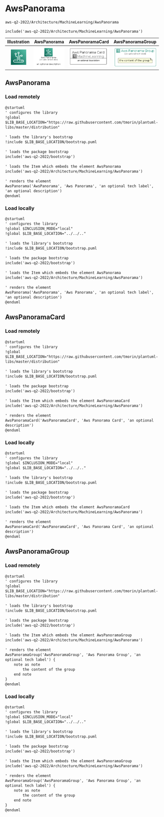 # AwsPanorama


```text
aws-q2-2022/Architecture/MachineLearning/AwsPanorama
```

```text
include('aws-q2-2022/Architecture/MachineLearning/AwsPanorama')
```



| Illustration | AwsPanorama | AwsPanoramaCard | AwsPanoramaGroup |
| :---: | :---: | :---: | :---: |
| ![illustration for Illustration](../../../aws-q2-2022/Architecture/MachineLearning/AwsPanorama.png) | ![illustration for AwsPanorama](../../../aws-q2-2022/Architecture/MachineLearning/AwsPanorama.Local.png) | ![illustration for AwsPanoramaCard](../../../aws-q2-2022/Architecture/MachineLearning/AwsPanoramaCard.Local.png) | ![illustration for AwsPanoramaGroup](../../../aws-q2-2022/Architecture/MachineLearning/AwsPanoramaGroup.Local.png) |




## AwsPanorama

### Load remotely
```plantuml
@startuml
' configures the library
!global $LIB_BASE_LOCATION="https://raw.githubusercontent.com/tmorin/plantuml-libs/master/distribution"

' loads the library's bootstrap
!include $LIB_BASE_LOCATION/bootstrap.puml

' loads the package bootstrap
include('aws-q2-2022/bootstrap')

' loads the Item which embeds the element AwsPanorama
include('aws-q2-2022/Architecture/MachineLearning/AwsPanorama')

' renders the element
AwsPanorama('AwsPanorama', 'Aws Panorama', 'an optional tech label', 'an optional description')
@enduml
```

### Load locally
```plantuml
@startuml
' configures the library
!global $INCLUSION_MODE="local"
!global $LIB_BASE_LOCATION="../../.."

' loads the library's bootstrap
!include $LIB_BASE_LOCATION/bootstrap.puml

' loads the package bootstrap
include('aws-q2-2022/bootstrap')

' loads the Item which embeds the element AwsPanorama
include('aws-q2-2022/Architecture/MachineLearning/AwsPanorama')

' renders the element
AwsPanorama('AwsPanorama', 'Aws Panorama', 'an optional tech label', 'an optional description')
@enduml
```

## AwsPanoramaCard

### Load remotely
```plantuml
@startuml
' configures the library
!global $LIB_BASE_LOCATION="https://raw.githubusercontent.com/tmorin/plantuml-libs/master/distribution"

' loads the library's bootstrap
!include $LIB_BASE_LOCATION/bootstrap.puml

' loads the package bootstrap
include('aws-q2-2022/bootstrap')

' loads the Item which embeds the element AwsPanoramaCard
include('aws-q2-2022/Architecture/MachineLearning/AwsPanorama')

' renders the element
AwsPanoramaCard('AwsPanoramaCard', 'Aws Panorama Card', 'an optional description')
@enduml
```

### Load locally
```plantuml
@startuml
' configures the library
!global $INCLUSION_MODE="local"
!global $LIB_BASE_LOCATION="../../.."

' loads the library's bootstrap
!include $LIB_BASE_LOCATION/bootstrap.puml

' loads the package bootstrap
include('aws-q2-2022/bootstrap')

' loads the Item which embeds the element AwsPanoramaCard
include('aws-q2-2022/Architecture/MachineLearning/AwsPanorama')

' renders the element
AwsPanoramaCard('AwsPanoramaCard', 'Aws Panorama Card', 'an optional description')
@enduml
```

## AwsPanoramaGroup

### Load remotely
```plantuml
@startuml
' configures the library
!global $LIB_BASE_LOCATION="https://raw.githubusercontent.com/tmorin/plantuml-libs/master/distribution"

' loads the library's bootstrap
!include $LIB_BASE_LOCATION/bootstrap.puml

' loads the package bootstrap
include('aws-q2-2022/bootstrap')

' loads the Item which embeds the element AwsPanoramaGroup
include('aws-q2-2022/Architecture/MachineLearning/AwsPanorama')

' renders the element
AwsPanoramaGroup('AwsPanoramaGroup', 'Aws Panorama Group', 'an optional tech label') {
    note as note
        the content of the group
    end note
}
@enduml
```

### Load locally
```plantuml
@startuml
' configures the library
!global $INCLUSION_MODE="local"
!global $LIB_BASE_LOCATION="../../.."

' loads the library's bootstrap
!include $LIB_BASE_LOCATION/bootstrap.puml

' loads the package bootstrap
include('aws-q2-2022/bootstrap')

' loads the Item which embeds the element AwsPanoramaGroup
include('aws-q2-2022/Architecture/MachineLearning/AwsPanorama')

' renders the element
AwsPanoramaGroup('AwsPanoramaGroup', 'Aws Panorama Group', 'an optional tech label') {
    note as note
        the content of the group
    end note
}
@enduml
```

